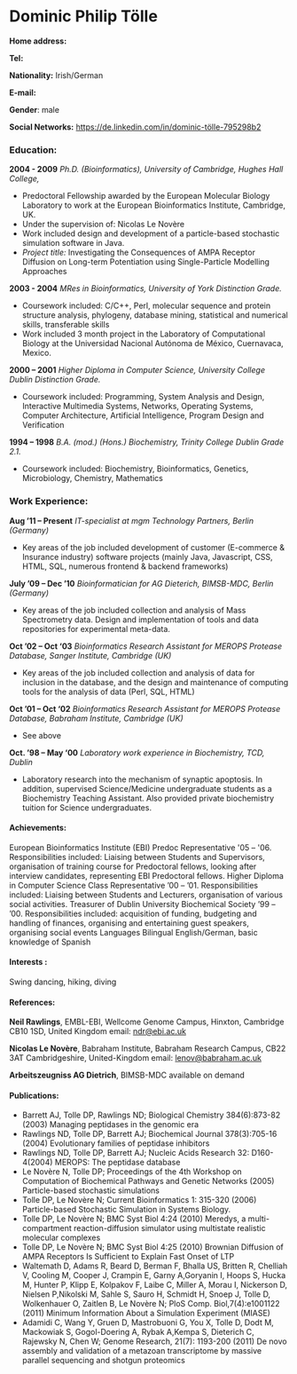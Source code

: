 # Dominic Philip Tölle

__Home address:__


__Tel:__

__Nationality:__ Irish/German

__E-mail:__

__Gender__: male

__Social Networks:__ https://de.linkedin.com/in/dominic-tölle-795298b2


### Education:
__2004 - 2009__ _Ph.D. (Bioinformatics), University of Cambridge, Hughes Hall College,_

* Predoctoral Fellowship awarded by the European Molecular Biology Laboratory to work at the
European Bioinformatics Institute, Cambridge, UK.
* Under the supervision of: Nicolas Le Novère
* Work included design and development of a particle-based stochastic simulation software in Java.
* _Project title:_ Investigating the Consequences of AMPA Receptor Diffusion on Long-term
Potentiation using Single-Particle Modelling Approaches

__2003 - 2004__ _MRes in Bioinformatics, University of York
Distinction Grade._

* Coursework included: C/C++, Perl, molecular sequence and protein structure analysis, phylogeny,
database mining, statistical and numerical skills, transferable skills
* Work included 3 month project in the Laboratory of Computational Biology at the Universidad
Nacional Autónoma de México, Cuernavaca, Mexico.

__2000 – 2001__
_Higher Diploma in Computer Science, University College Dublin
Distinction Grade._

* Coursework included: Programming, System Analysis and Design, Interactive Multimedia
Systems, Networks, Operating Systems, Computer Architecture, Artificial Intelligence, Program
Design and Verification

__1994 – 1998__
_B.A. (mod.) (Hons.) Biochemistry, Trinity College Dublin
Grade 2.1._

* Coursework included: Biochemistry, Bioinformatics, Genetics, Microbiology, Chemistry,
Mathematics


### Work Experience:
__Aug ’11 – Present__ _IT-specialist at mgm Technology Partners, Berlin (Germany)_
* Key areas of the job included development of customer (E-commerce & Insurance industry)
software projects (mainly Java, Javascript, CSS, HTML, SQL, numerous frontend & backend
frameworks)

__July ’09 – Dec ’10__ _Bioinformatician for AG Dieterich, BIMSB-MDC, Berlin (Germany)_
* Key areas of the job included collection and analysis of Mass Spectrometry data. Design and
implementation of tools and data repositories for experimental meta-data.

__Oct ’02 – Oct ‘03__ _Bioinformatics Research Assistant for MEROPS Protease Database, Sanger Institute, Cambridge (UK)_
* Key areas of the job included collection and analysis of data for inclusion in the database, and the
design and maintenance of computing tools for the analysis of data (Perl, SQL, HTML)

__Oct ’01 – Oct ‘02__ _Bioinformatics Research Assistant for MEROPS Protease Database, Babraham
Institute, Cambridge (UK)_
* See above

__Oct. ’98 – May ‘00__ _Laboratory work experience in Biochemistry, TCD, Dublin_
* Laboratory research into the mechanism of synaptic apoptosis. In addition, supervised
Science/Medicine undergraduate students as a Biochemistry Teaching Assistant. Also provided
private biochemistry tuition for Science undergraduates.

#### Achievements:
European Bioinformatics Institute (EBI) Predoc Representative '05 – '06.
Responsibilities included: Liaising between Students and Supervisors, organisation of training
course for Predoctoral fellows, looking after interview candidates, representing EBI Predoctoral
fellows.
Higher Diploma in Computer Science Class Representative ’00 – ’01.
Responsibilities included: Liaising between Students and Lecturers, organisation of various social
activities.
Treasurer of Dublin University Biochemical Society ’99 – ’00.
Responsibilities included: acquisition of funding, budgeting and handling of finances, organising
and entertaining guest speakers, organising social events
Languages
Bilingual English/German, basic knowledge of Spanish
#### Interests :
Swing dancing, hiking, diving

#### References:
__Neil Rawlings__,
EMBL-EBI,
Wellcome Genome Campus,
Hinxton,
Cambridge CB10 1SD,
United Kingdom
email: ndr@ebi.ac.uk

__Nicolas Le Novère__,
Babraham Institute,
Babraham Research Campus,
CB22 3AT Cambridgeshire,
United-Kingdom
email: lenov@babraham.ac.uk

__Arbeitszeugniss AG Dietrich__, BIMSB-MDC available on demand

#### Publications:
* Barrett AJ, Tolle DP, Rawlings ND; Biological Chemistry 384(6):873-82 (2003)
Managing peptidases in the genomic era
* Rawlings ND, Tolle DP, Barrett AJ; Biochemical Journal 378(3):705-16 (2004)
Evolutionary families of peptidase inhibitors
* Rawlings ND, Tolle DP, Barrett AJ; Nucleic Acids Research 32: D160-4(2004)
MEROPS: The peptidase database
* Le Novère N, Tolle DP; Proceedings of the 4th Workshop on Computation of Biochemical Pathways and
Genetic Networks (2005)
Particle-based stochastic simulations
* Tolle DP, Le Novère N; Current Bioinformatics 1: 315-320 (2006)
Particle-based Stochastic Simulation in Systems Biology.
* Tolle DP, Le Novère N; BMC Syst Biol 4:24 (2010)
Meredys, a multi-compartment reaction-diffusion simulator using multistate realistic molecular
complexes
* Tolle DP, Le Novère N; BMC Syst Biol 4:25 (2010)
Brownian Diffusion of AMPA Receptors Is Sufficient to Explain Fast Onset of LTP
* Waltemath D, Adams R, Beard D, Berman F, Bhalla US, Britten R, Chelliah V, Cooling M, Cooper J,
Crampin E, Garny A,Goryanin I, Hoops S, Hucka M, Hunter P, Klipp E, Kolpakov F, Laibe C, Miller A,
Morau I, Nickerson D, Nielsen P,Nikolski M, Sahle S, Sauro H, Schmidt H, Snoep J, Tolle D, Wolkenhauer
O, Zaitlen B, Le Novère N; PloS Comp. Biol,7(4):e1001122 (2011)
Minimum Information About a Simulation Experiment (MIASE)
* Adamidi C, Wang Y, Gruen D, Mastrobuoni G, You X, Tolle D, Dodt M, Mackowiak S, Gogol-Doering A,
Rybak A,Kempa S, Dieterich C, Rajewsky N, Chen W; Genome Research, 21(7): 1193-200 (2011)
De novo assembly and validation of a metazoan transcriptome by massive parallel sequencing and
shotgun proteomics
